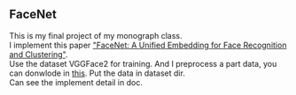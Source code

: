 ## FaceNet
This is my final project of my monograph class.  
I implement this paper ["FaceNet: A Unified Embedding for Face Recognition and Clustering"](https://arxiv.org/abs/1503.03832 "FaceNet").  
Use the dataset VGGFace2 for training. And I preprocess a part data, you can donwlode in [this](). Put the data in dataset dir.  
Can see the implement detail in doc.

 
